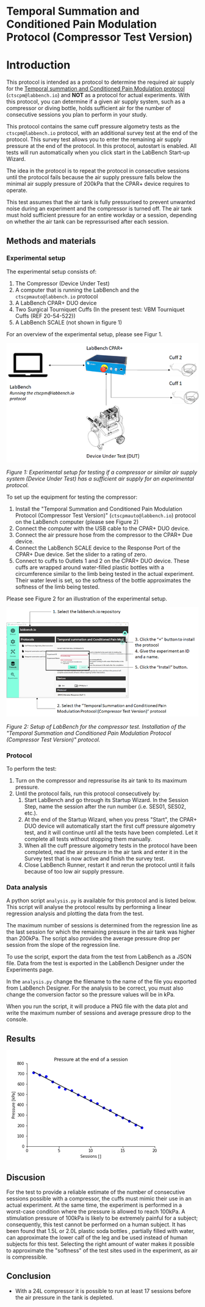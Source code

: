 # Temporal Summation and Conditioned Pain Modulation Protocol (Compressor Test Version)

# Introduction

This protocol is intended as a protocol to determine the required air supply for the [Temporal summation and Conditioned Pain Modulation protocol](https://github.com/LabBench-Society/Protocols/tree/main/repository/CTSCPM) (```ctscpm@labbench.io```) and **NOT** as a protocol for actual experiments. With this protocol, you can determine if a given air supply system, such as a compressor or diving bottle, holds sufficient air for the number of consecutive sessions you plan to perform in your study.

This protocol contains the same cuff pressure algometry tests as the ```ctscpm@labbench.io``` protocol, with an additional survey test at the end of the protocol. This survey test allows you to enter the remaining air supply pressure at the end of the protocol. In this protocol, autostart is enabled. All tests will run automatically when you click start in the LabBench Start-up Wizard. 

The idea in the protocol is to repeat the protocol in consecutive sessions until the protocol fails because the air supply pressure falls below the minimal air supply pressure of 200kPa that the CPAR+ device requires to operate. 

This test assumes that the air tank is fully pressurised to prevent unwanted noise during an experiment and the compressor is turned off. The air tank must hold sufficient pressure for an entire workday or a session, depending on whether the air tank can be repressurised after each session.

## Methods and materials

### Experimental setup

The experimental setup consists of:

1. The Compressor (Device Under Test)
2. A computer that is running the LabBench and the ```ctscpmauto@labbench.io``` protocol
3. A LabBench CPAR+ DUO device
4. Two Surgical Tourniquet Cuffs (In the present test: VBM Tourniquet Cuffs (REF 20-54-522))
5. A LabBench SCALE (not shown in figure 1)

For an overview of the experimental setup, please see Figur 1.

![](ExperimentalSetup.png)

*Figure 1: Experimental setup for testing if a compressor or similar air supply system (Device Under Test) has a sufficient air supply for an experimental protocol.*

To set up the equipment for testing the compressor:

1. Install the "Temporal Summation and Conditioned Pain Modulation Protocol (Compressor Test Version)" (```ctscpmauto@labbench.io```) protocol on the LabBench computer (please see Figure 2)
2. Connect the computer with the USB cable to the CPAR+ DUO device.
3. Connect the air pressure hose from the compressor to the CPAR+ Due device.
4. Connect the LabBench SCALE device to the Response Port of the CPAR+ Due device. Set the slider to a rating of zero.
5. Connect to cuffs to Outlets 1 and 2 on the CPAR+ DUO device. These cuffs are wrapped around water-filled plastic bottles with a circumference similar to the limb being tested in the actual experiment. Their water level is set, so the softness of the bottle approximates the softness of the limb being tested.

Please see Figure 2 for an illustration of the experimental setup.

![](ProtocolInstallation.png)

*Figure 2: Setup of LabBench for the compressor test. Installation of the "Temporal Summation and Conditioned Pain Modulation Protocol (Compressor Test Version)" protocol.*

### Protocol

To perform the test:
1. Turn on the compressor and repressurise its air tank to its maximum pressure.
2. Until the protocol fails, run this protocol consecutively by:
   1. Start LabBench and go through its Startup Wizard. In the Session Step, name the session after the run number (i.e. SES01, SES02, etc.). 
   2. At the end of the Startup Wizard, when you press "Start", the CPAR+ DUO device will automatically start the first cuff pressure algometry test, and it will continue until all the tests have been completed. Let it complete all tests without stopping them manually.
   3. When all the cuff pressure algometry tests in the protocol have been completed, read the air pressure in the air tank and enter it in the Survey test that is now active and finish the survey test.
   4. Close LabBench Runner, restart it and rerun the protocol until it fails because of too low air supply pressure. 

### Data analysis

A python script ```analysis.py``` is available for this protocol and is listed below. This script will analyse the protocol results by performing a linear regression analysis and plotting the data from the test.

The maximum number of sessions is determined from the regression line as the last session for which the remaining pressure in the air tank was higher than 200kPa. The script also provides the average pressure drop per session from the slope of the regression line.

To use the script, export the data from the test from LabBench as a JSON file. Data from the test is exported in the LabBench Designer under the Experiments page.

In the ```analysis.py``` change the filename to the name of the file you exported from LabBench Designer. For the analysis to be correct, you must also change the conversion factor so the pressure values will be in kPa.

When you run the script, it will produce a PNG file with the data plot and write the maximum number of sessions and average pressure drop to the console.

## Results


![](L24.png)


## Discusion

For the test to provide a reliable estimate of the number of consecutive sessions possible with a compressor, the cuffs must mimic their use in an actual experiment. At the same time, the experiment is performed in a worst-case condition where the pressure is allowed to reach 100kPa. A stimulation pressure of 100kPa is likely to be extremely painful for a subject; consequently, this test cannot be performed on a human subject. It has been found that 1.5L or 2.0L plastic soda bottles , partially filled with water, can approximate the lower calf of the leg and be used instead of human subjects for this test. Selecting the right amount of water makes it possible to approximate the "softness" of the test sites used in the experiment, as air is compressible.

## Conclusion

* With a 24L compressor it is possible to run at least 17 sessions before the air pressure in the tank is depleted.